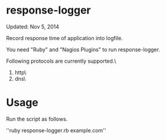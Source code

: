 response-logger
===============
Updated: Nov 5, 2014

Record response time of application into logfile.

You need "Ruby" and "Nagios Plugins" to run response-logger.

Following protocols are currently supported.\\
1) http\\
2) dns\\

Usage
========
Run the script as follows.

''ruby response-logger.rb example.com''
